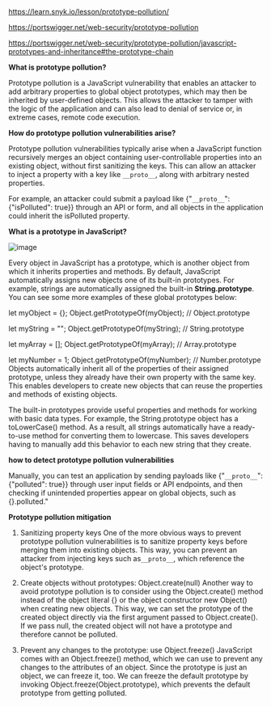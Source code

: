 https://learn.snyk.io/lesson/prototype-pollution/

https://portswigger.net/web-security/prototype-pollution

https://portswigger.net/web-security/prototype-pollution/javascript-prototypes-and-inheritance#the-prototype-chain


**What is prototype pollution?**

Prototype pollution is a JavaScript vulnerability that enables an attacker to add arbitrary properties to global object prototypes, which may then be inherited by user-defined objects.
This allows the attacker to tamper with the logic of the application and can also lead to denial of service or, in extreme cases, remote code execution.



**How do prototype pollution vulnerabilities arise?**

Prototype pollution vulnerabilities typically arise when a JavaScript function recursively merges an object containing user-controllable properties into an existing object, without first sanitizing the keys. This can allow an attacker to inject a property with a key like `__proto__`, along with arbitrary nested properties.

For example, an attacker could submit a payload like {"`__proto__`": {"isPolluted": true}} through an API or form, and all objects in the application could inherit the isPolluted property.



**What is a prototype in JavaScript?**


![image](https://github.com/user-attachments/assets/2be2fcaa-7e7b-43a3-8183-38d5aeb641ef)

Every object in JavaScript has a prototype, which is another object from which it inherits properties and methods. By default, JavaScript automatically assigns new objects one of its built-in prototypes.
For example, strings are automatically assigned the built-in **String.prototype**. You can see some more examples of these global prototypes below:

let myObject = {};
Object.getPrototypeOf(myObject);    // Object.prototype

let myString = "";
Object.getPrototypeOf(myString);    // String.prototype

let myArray = [];
Object.getPrototypeOf(myArray);	    // Array.prototype

let myNumber = 1;
Object.getPrototypeOf(myNumber);    // Number.prototype
Objects automatically inherit all of the properties of their assigned prototype, unless they already have their own property with the same key.
This enables developers to create new objects that can reuse the properties and methods of existing objects.

The built-in prototypes provide useful properties and methods for working with basic data types. For example, the String.prototype object has a toLowerCase() method. 
As a result, all strings automatically have a ready-to-use method for converting them to lowercase. This saves developers having to manually add this behavior to each new string that they create.

**how to detect prototype pollution vulnerabilities**

Manually, you can test an application by sending payloads like {"`__proto__`": {"polluted": true}} through user input fields or API endpoints, and then checking if unintended properties appear on global objects, such as {}.polluted."

**Prototype pollution mitigation**
1. Sanitizing property keys
One of the more obvious ways to prevent prototype pollution vulnerabilities is to sanitize property keys before merging them into existing objects.
 This way, you can prevent an attacker from injecting keys such as`__proto__`, which reference the object's prototype.

2. Create objects without prototypes: Object.create(null)
Another way to avoid prototype pollution is to consider using the Object.create() method instead of the object literal {} or the object constructor new Object() when creating new objects. 
This way, we can set the prototype of the created object directly via the first argument passed to Object.create(). If we pass null, the created object will not have a prototype and therefore cannot be polluted.

3. Prevent any changes to the prototype: use Object.freeze()
JavaScript comes with an Object.freeze() method, which we can use to prevent any changes to the attributes of an object.
Since the prototype is just an object, we can freeze it, too. We can freeze the default prototype by invoking Object.freeze(Object.prototype), which prevents the default prototype from getting polluted.
